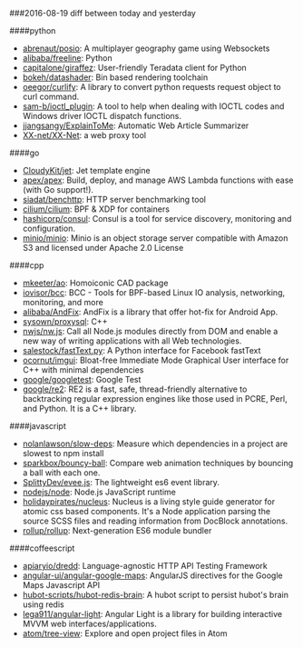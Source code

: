 ###2016-08-19
diff between today and yesterday

####python
* [abrenaut/posio](https://github.com/abrenaut/posio): A multiplayer geography game using Websockets
* [alibaba/freeline](https://github.com/alibaba/freeline): Python
* [capitalone/giraffez](https://github.com/capitalone/giraffez): User-friendly Teradata client for Python
* [bokeh/datashader](https://github.com/bokeh/datashader): Bin based rendering toolchain
* [oeegor/curlify](https://github.com/oeegor/curlify): A library to convert python requests request object to curl command.
* [sam-b/ioctl_plugin](https://github.com/sam-b/ioctl_plugin): A tool to help when dealing with IOCTL codes and Windows driver IOCTL dispatch functions.
* [jjangsangy/ExplainToMe](https://github.com/jjangsangy/ExplainToMe): Automatic Web Article Summarizer
* [XX-net/XX-Net](https://github.com/XX-net/XX-Net): a web proxy tool

####go
* [CloudyKit/jet](https://github.com/CloudyKit/jet): Jet template engine
* [apex/apex](https://github.com/apex/apex): Build, deploy, and manage AWS Lambda functions with ease (with Go support!).
* [siadat/benchttp](https://github.com/siadat/benchttp): HTTP server benchmarking tool
* [cilium/cilium](https://github.com/cilium/cilium): BPF & XDP for containers
* [hashicorp/consul](https://github.com/hashicorp/consul): Consul is a tool for service discovery, monitoring and configuration.
* [minio/minio](https://github.com/minio/minio): Minio is an object storage server compatible with Amazon S3 and licensed under Apache 2.0 License

####cpp
* [mkeeter/ao](https://github.com/mkeeter/ao): Homoiconic CAD package
* [iovisor/bcc](https://github.com/iovisor/bcc): BCC - Tools for BPF-based Linux IO analysis, networking, monitoring, and more
* [alibaba/AndFix](https://github.com/alibaba/AndFix): AndFix is a library that offer hot-fix for Android App.
* [sysown/proxysql](https://github.com/sysown/proxysql): C++
* [nwjs/nw.js](https://github.com/nwjs/nw.js): Call all Node.js modules directly from DOM and enable a new way of writing applications with all Web technologies.
* [salestock/fastText.py](https://github.com/salestock/fastText.py): A Python interface for Facebook fastText
* [ocornut/imgui](https://github.com/ocornut/imgui): Bloat-free Immediate Mode Graphical User interface for C++ with minimal dependencies
* [google/googletest](https://github.com/google/googletest): Google Test
* [google/re2](https://github.com/google/re2): RE2 is a fast, safe, thread-friendly alternative to backtracking regular expression engines like those used in PCRE, Perl, and Python. It is a C++ library.

####javascript
* [nolanlawson/slow-deps](https://github.com/nolanlawson/slow-deps):  Measure which dependencies in a project are slowest to npm install
* [sparkbox/bouncy-ball](https://github.com/sparkbox/bouncy-ball):  Compare web animation techniques by bouncing a ball with each one.
* [SplittyDev/evee.js](https://github.com/SplittyDev/evee.js): The lightweight es6 event library.
* [nodejs/node](https://github.com/nodejs/node): Node.js JavaScript runtime 
* [holidaypirates/nucleus](https://github.com/holidaypirates/nucleus): Nucleus is a living style guide generator for atomic css based components. It's a Node application parsing the source SCSS files and reading information from DocBlock annotations.
* [rollup/rollup](https://github.com/rollup/rollup): Next-generation ES6 module bundler

####coffeescript
* [apiaryio/dredd](https://github.com/apiaryio/dredd): Language-agnostic HTTP API Testing Framework
* [angular-ui/angular-google-maps](https://github.com/angular-ui/angular-google-maps): AngularJS directives for the Google Maps Javascript API
* [hubot-scripts/hubot-redis-brain](https://github.com/hubot-scripts/hubot-redis-brain): A hubot script to persist hubot's brain using redis
* [lega911/angular-light](https://github.com/lega911/angular-light): Angular Light is a library for building interactive MVVM web interfaces/applications.
* [atom/tree-view](https://github.com/atom/tree-view): Explore and open project files in Atom
